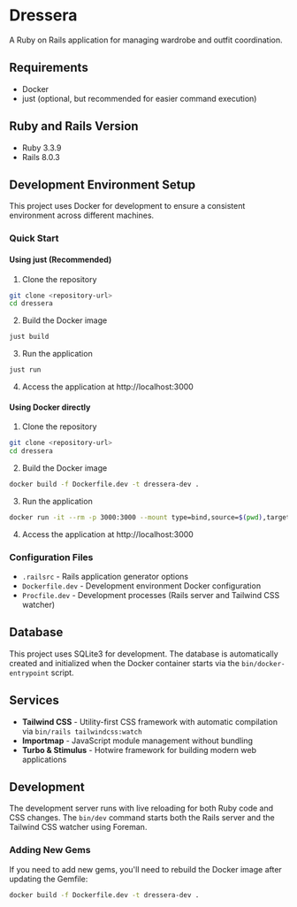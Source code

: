 # Dressera

A Ruby on Rails application for managing wardrobe and outfit coordination.

## Requirements

* Docker
* just (optional, but recommended for easier command execution)

## Ruby and Rails Version

* Ruby 3.3.9
* Rails 8.0.3

## Development Environment Setup

This project uses Docker for development to ensure a consistent environment across different machines.

### Quick Start

#### Using just (Recommended)

1. Clone the repository
```bash
git clone <repository-url>
cd dressera
```

2. Build the Docker image
```bash
just build
```

3. Run the application
```bash
just run
```

4. Access the application at http://localhost:3000

#### Using Docker directly

1. Clone the repository
```bash
git clone <repository-url>
cd dressera
```

2. Build the Docker image
```bash
docker build -f Dockerfile.dev -t dressera-dev .
```

3. Run the application
```bash
docker run -it --rm -p 3000:3000 --mount type=bind,source=$(pwd),target=/rails --name dressera dressera-dev
```

4. Access the application at http://localhost:3000

### Configuration Files

* `.railsrc` - Rails application generator options
* `Dockerfile.dev` - Development environment Docker configuration
* `Procfile.dev` - Development processes (Rails server and Tailwind CSS watcher)

## Database

This project uses SQLite3 for development. The database is automatically created and initialized when the Docker container starts via the `bin/docker-entrypoint` script.

## Services

* **Tailwind CSS** - Utility-first CSS framework with automatic compilation via `bin/rails tailwindcss:watch`
* **Importmap** - JavaScript module management without bundling
* **Turbo & Stimulus** - Hotwire framework for building modern web applications

## Development

The development server runs with live reloading for both Ruby code and CSS changes. The `bin/dev` command starts both the Rails server and the Tailwind CSS watcher using Foreman.

### Adding New Gems

If you need to add new gems, you'll need to rebuild the Docker image after updating the Gemfile:

```bash
docker build -f Dockerfile.dev -t dressera-dev .
```
